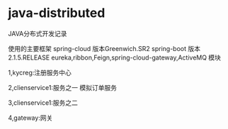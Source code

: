 # java-distributed
JAVA分布式开发记录

使用的主要框架 
spring-cloud 版本Greenwich.SR2 spring-boot 版本2.1.5.RELEASE
eureka,ribbon,Feign,spring-cloud-gateway,ActiveMQ
模块 

1,kycreg:注册服务中心 

2,clienservice1:服务之一 模拟订单服务

3,clienservice1:服务之二

4,gateway:网关
